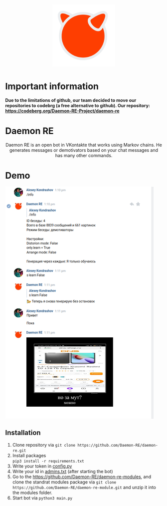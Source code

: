 <h1 align="center">
  <img src="assets/logo.png" alt="Daemon RE" style="max-width: 100%;height: 200px;">
</h1>

# Important information
<b>Due to the limitations of github, our team decided to move our repositories to codebrg (a free alternative to github). Our repository: https://codeberg.org/Daemon-RE-Project/daemon-re</b>

# Daemon RE
<p align="center">Daemon RE is an open bot in VKontakte that works using Markov chains. He generates messages or demotivators based on your chat messages and has many other commands.</p>

# Demo
<img src="assets/demo.png">

## Installation
1. Clone repository via `git clone https://github.com/Daemon-RE/daemon-re.git`
2. Install packages<br> `pip3 install -r requirements.txt`<br>
4. Write your token in [config.py](source/config.py)
5. Write your id in [admins.txt](source/Lists/admins.txt) (after starting the bot)
6. Go to the https://github.com/Daemon-RE/daemon-re-modules, and clone the standrat modules package via `git clone https://github.com/Daemon-RE/daemon-re-module.git` and unzip it into the modules folder.
7. Start bot via `python3 main.py`

